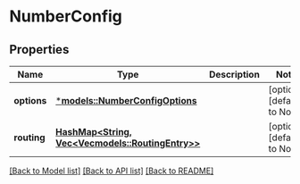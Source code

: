 # NumberConfig

## Properties
Name | Type | Description | Notes
------------ | ------------- | ------------- | -------------
**options** | [***models::NumberConfigOptions**](NumberConfigOptions.md) |  | [optional] [default to None]
**routing** | [**HashMap<String, Vec<Vec<models::RoutingEntry>>>**](array.md) |  | [optional] [default to None]

[[Back to Model list]](../README.md#documentation-for-models) [[Back to API list]](../README.md#documentation-for-api-endpoints) [[Back to README]](../README.md)


